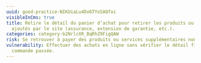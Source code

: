 ```yaml
---
uuid: good-practice-NIKUiaLu4Do6TYo5AQfoi
visibleInCms: true
title: Relire le détail du panier d’achat pour retirer les produits ou services
  ajoutés par le site (assurance, extension de garantie, etc.).
categories: category-b2NrlcXR_BqRhZ9FigQAW
risk: Se retrouver à payer des produits ou services supplémentaires non désirés.
vulnerability: Effectuer des achats en ligne sans vérifier le détail final de la
  commande passée.
---
```

